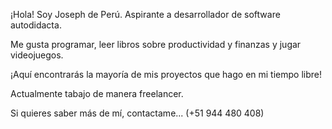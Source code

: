 ¡Hola! Soy Joseph de Perú. Aspirante a desarrollador de software autodidacta.

Me gusta programar, leer libros sobre productividad y finanzas y jugar videojuegos.

¡Aquí encontrarás la mayoría de mis proyectos que hago en mi tiempo libre!

Actualmente tabajo de manera freelancer.

Si quieres saber más de mí, contactame... (+51 944 480 408)

